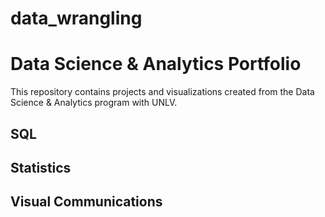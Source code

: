# data_wrangling
# Data Science & Analytics Portfolio
This repository contains projects and visualizations created from the Data
Science & Analytics program with UNLV.
## SQL
## Statistics
## Visual Communications
